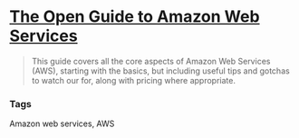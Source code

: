 # [The Open Guide to Amazon Web Services](https://github.com/open-guides/og-aws)

> This guide covers all the core aspects of Amazon Web Services (AWS), starting with the basics, but including useful tips and gotchas to watch our for, along with pricing where appropriate.

### Tags

Amazon web services, AWS